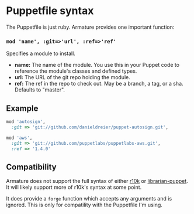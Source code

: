 # Puppetfile syntax

The Puppetfile is just ruby. Armature provides one important function:

### `mod 'name', :git=>'url', :ref=>'ref'`
Specifies a module to install.

* **name:** The name of the module. You use this in your Puppet code to
  reference the module's classes and defined types.
* **url:** The URL of the git repo holding the module.
* **ref:** The ref in the repo to check out. May be a branch, a tag, or a sha.
  Defaults to "master".

## Example

~~~ ruby
mod 'autosign',
  :git => 'git://github.com/danieldreier/puppet-autosign.git',

mod 'aws',
  :git => 'git://github.com/puppetlabs/puppetlabs-aws.git',
  :ref => '1.4.0'
~~~

## Compatibility

Armature does not support the full syntax of either
[r10k](https://github.com/puppetlabs/r10k/blob/master/doc/puppetfile.mkd) or
[librarian-puppet](http://librarian-puppet.com). It will likely support more of
r10k's syntax at some point.

It does provide a `forge` function which accepts any arguments and is ignored.
This is only for compatility with the Puppetfile I'm using.
